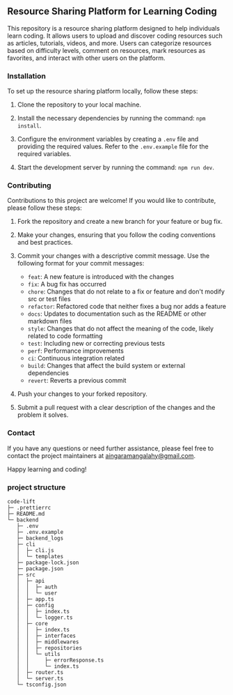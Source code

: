 ## Resource Sharing Platform for Learning Coding

This repository is a resource sharing platform designed to help individuals learn coding. It allows users to upload and discover coding resources such as articles, tutorials, videos, and more. Users can categorize resources based on difficulty levels, comment on resources, mark resources as favorites, and interact with other users on the platform.

### Installation

To set up the resource sharing platform locally, follow these steps:

1. Clone the repository to your local machine.

2. Install the necessary dependencies by running the command: `npm install`.

3. Configure the environment variables by creating a `.env` file and providing the required values. Refer to the `.env.example` file for the required variables.

4. Start the development server by running the command: `npm run dev`.

### Contributing

Contributions to this project are welcome! If you would like to contribute, please follow these steps:

1. Fork the repository and create a new branch for your feature or bug fix.

2. Make your changes, ensuring that you follow the coding conventions and best practices.

3. Commit your changes with a descriptive commit message. Use the following format for your commit messages:

   - `feat`: A new feature is introduced with the changes
   - `fix`: A bug fix has occurred
   - `chore`: Changes that do not relate to a fix or feature and don't modify src or test files
   - `refactor`: Refactored code that neither fixes a bug nor adds a feature
   - `docs`: Updates to documentation such as the README or other markdown files
   - `style`: Changes that do not affect the meaning of the code, likely related to code formatting
   - `test`: Including new or correcting previous tests
   - `perf`: Performance improvements
   - `ci`: Continuous integration related
   - `build`: Changes that affect the build system or external dependencies
   - `revert`: Reverts a previous commit

4. Push your changes to your forked repository.

5. Submit a pull request with a clear description of the changes and the problem it solves.

### Contact

If you have any questions or need further assistance, please feel free to contact the project maintainers at [aingaramangalahy@gmail.com](mailto:aingaramangalahy@gmail.com).

Happy learning and coding!

### project structure
```
code-lift
├─ .prettierrc
├─ README.md
└─ backend
   ├─ .env
   ├─ .env.example
   ├─ backend_logs
   ├─ cli
   │  ├─ cli.js
   │  └─ templates
   ├─ package-lock.json
   ├─ package.json
   ├─ src
   │  ├─ api
   │  │  ├─ auth
   │  │  └─ user
   │  ├─ app.ts
   │  ├─ config
   │  │  ├─ index.ts
   │  │  └─ logger.ts
   │  ├─ core
   │  │  ├─ index.ts
   │  │  ├─ interfaces
   │  │  ├─ middlewares
   │  │  ├─ repositories
   │  │  └─ utils
   │  │     ├─ errorResponse.ts
   │  │     └─ index.ts
   │  ├─ router.ts
   │  └─ server.ts
   └─ tsconfig.json

```